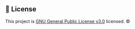 ## 📝 License
This project is [GNU General Public License v3.0](https://github.com/Marti2509/MyProjects/blob/main/LICENSE) licensed. ©
